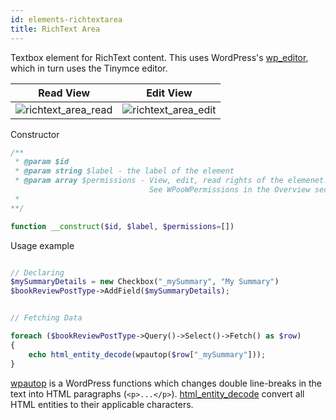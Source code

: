 ```yaml
---
id: elements-richtextarea
title: RichText Area
---
```


Textbox element for RichText content. This uses WordPress's [wp_editor](https://codex.wordpress.org/Function_Reference/wp_editor), which in turn uses the Tinymce editor.

| Read View     | Edit View     |
| ------------- | ------------- |
| ![richtext_area_read](/images/elements/richtext_area_read.png)    |  ![richtext_area_edit](/images/elements/richtext_area_edit.png) |

Constructor

```php
/**
 * @param $id
 * @param string $label - the label of the element
 * @param array $permissions - View, edit, read rights of the elemenet.
                               See WPooWPermissions in the Overview section.
 *
**/

function __construct($id, $label, $permissions=[])

```

Usage example

```php

// Declaring
$mySummaryDetails = new Checkbox("_mySummary", "My Summary")
$bookReviewPostType->AddField($mySummaryDetails);


// Fetching Data

foreach ($bookReviewPostType->Query()->Select()->Fetch() as $row)
{
    echo html_entity_decode(wpautop($row["_mySummary"]));
}
```

[wpautop](https://codex.wordpress.org/Function_Reference/wpautop) is a WordPress functions which changes double line-breaks in the text into HTML paragraphs (```<p>...</p>```).
[html_entity_decode](http://php.net/manual/en/function.html-entity-decode.php) convert all HTML entities to their applicable characters.